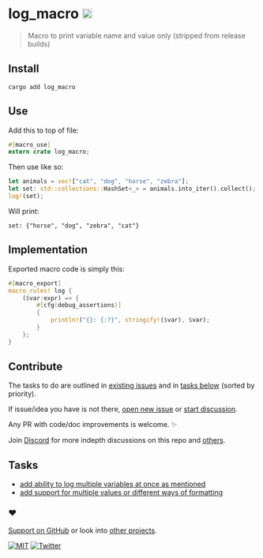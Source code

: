 # log_macro [<img alt="crates.io" src="https://img.shields.io/crates/v/log_macro.svg?style=for-the-badge&color=fc8d62&logo=rust" height="20">](https://crates.io/crates/log_macro)

> Macro to print variable name and value only (stripped from release builds)

## Install

```
cargo add log_macro
```

## Use

Add this to top of file:

```rust
#[macro_use]
extern crate log_macro;
```

Then use like so:

```rust
let animals = vec!["cat", "dog", "horse", "zebra"];
let set: std::collections::HashSet<_> = animals.into_iter().collect();
log!(set);
```

Will print:

```
set: {"horse", "dog", "zebra", "cat"}
```

## Implementation

Exported macro code is simply this:

```rust
#[macro_export]
macro_rules! log {
    ($var:expr) => {
        #[cfg(debug_assertions)]
        {
            println!("{}: {:?}", stringify!($var), $var);
        }
    };
}
```

## Contribute

The tasks to do are outlined in [existing issues](../../issues) and in [tasks below](#tasks) (sorted by priority).

If issue/idea you have is not there, [open new issue](../../issues/new/choose) or [start discussion](../../discussions).

Any PR with code/doc improvements is welcome. ✨

Join [Discord](https://discord.com/invite/TVafwaD23d) for more indepth discussions on this repo and [others](https://github.com/nikitavoloboev#src).

## Tasks

- [add ability to log multiple variables at once as mentioned](https://www.reddit.com/r/rust/comments/15wd5u6/comment/jx081pk/?utm_source=share&utm_medium=web2x&context=3)
- [add support for multiple values or different ways of formatting](https://www.reddit.com/r/rust/comments/15wd5u6/comment/jx074g9/?utm_source=share&utm_medium=web2x&context=3)

### ♥️

[Support on GitHub](https://github.com/sponsors/nikitavoloboev) or look into [other projects](https://nikiv.dev/projects).

[![MIT](http://bit.ly/mitbadge)](https://choosealicense.com/licenses/mit/) [![Twitter](http://bit.ly/nikitatweet)](https://twitter.com/nikitavoloboev)

